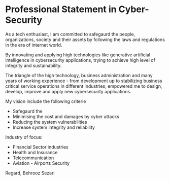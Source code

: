 # Professional Statement in Cyber-Security

As a tech enthusiast, I am committed to safegaurd the people, organizations, society and their assets by following the laws 
and regulations in the era of internet world. 

By innovating and applying high technologies like generative artificial intelligence in cybersecurity applications, 
trying to achieve high level of integrity and sustainability. 

The triangle of the high technology, business administration and many years of working experience - from development 
up to stabilizing business critical service operations in different industries, empowered me to design, develop, improve 
and apply new cybersecurity applications.

My vision include the following criterie
* Safegaurd the 
* Minimising the cost and damages by cyber attacks
* Reducing the system vulnerabilities
* Increase system integrity and reliability

Industry of focus:
* Financial Sector industries
* Health and Insurance
* Telecommunication
* Aviation - Airports Security


Regard,
Behrooz Sezari
